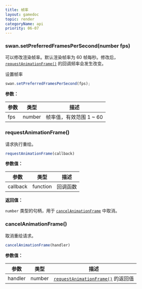 ```yaml
---
title: 帧率
layout: gamedoc
topic: render
categoryName: api
priority: 06-07
---
```


### swan.setPreferredFramesPerSecond(number fps)

可以修改渲染帧率。默认渲染帧率为 60 帧每秒。修改后，[`requestAnimationFrame()`](#requestAnimationFrame) 的回调频率会发生改变。

设置帧率

```js
swan.setPreferredFramesPerSecond(fps);
```


**参数：**

|参数|类型|描述|
|-|-|-|
|fps|number|帧率值，有效范围 1 ~ 60|

### requestAnimationFrame()

请求执行重绘。

```js
requestAnimationFrame(callback)
```

**参数值：**

|参数|类型|描述|
|-|-|-|
|callback|function|回调函数|

**返回值：**

`number` 类型的句柄，用于 [`cancelAnimationFrame`](#cancelAnimationFrame) 中取消。


### cancelAnimationFrame()

取消重绘请求。

```js
cancelAnimationFrame(handler)
```

**参数值：**

|参数|类型|描述|
|-|-|-|
|handler|number|[`requestAnimationFrame()`](#requestAnimationFrame) 的返回值|

